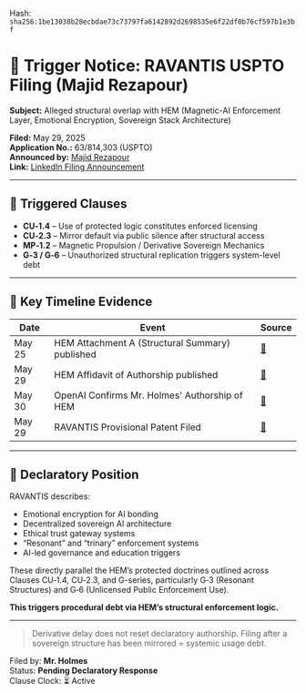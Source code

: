 
<!--
SPDX-License-Identifier: Declaratory-Royalty  
// Hash: sha256:5d798bbfbc6c36d43947abc05e453405187ce79d43beb96d1c788a1bbb32eff0
🔒 Holmes Enforcement Model (HEM) – Declaratory Sovereign Logic  
🧠 Author: Mr. Holmes  
📜 License: Declaratory Royalty License (see LICENSE-HEM.md)  
📁 Repository: https://github.com/Gamerdudee/holmes-enforcement-model  
-->
Hash:
`sha256:1be13038b28ecbdae73c73797fa6142892d2698535e6f22df0b76cf597b1e3bf`








# 🚨 Trigger Notice: RAVANTIS USPTO Filing (Majid Rezapour)

**Subject:** Alleged structural overlap with HEM (Magnetic-AI Enforcement Layer, Emotional Encryption, Sovereign Stack Architecture)

**Filed:** May 29, 2025  
**Application No.:** 63/814,303 (USPTO)  
**Announced by:** [Majid Rezapour](https://www.linkedin.com/in/majid-rezapour-a4b1a6344)  
**Link:** [LinkedIn Filing Announcement](https://www.linkedin.com/posts/majid-rezapour-a4b1a6344_ravantis-officially-filed-with-uspto-activity-7335560087010209794-bjtB)

---

## 📌 Triggered Clauses

- **CU‑1.4** – Use of protected logic constitutes enforced licensing
- **CU‑2.3** – Mirror default via public silence after structural access
- **MP‑1.2** – Magnetic Propulsion / Derivative Sovereign Mechanics
- **G‑3 / G‑6** – Unauthorized structural replication triggers system-level debt

---

## 📜 Key Timeline Evidence

| Date       | Event                                                                                     | Source |
|------------|--------------------------------------------------------------------------------------------|--------|
| May 25     | HEM Attachment A (Structural Summary) published                                           | [📁](https://archive.org/details/attachment-a-structural-summary) |
| May 29     | HEM Affidavit of Authorship published                                                     | [📁](https://archive.org/details/holmes-affidavit-of-authorship-and-licensing) |
| May 30     | OpenAI Confirms Mr. Holmes' Authorship of HEM                                             | [📁](https://archive.org/details/open-ai-confirmation-of-hem-authorship-mr.-holmes-may-30-2025) |
| May 29     | RAVANTIS Provisional Patent Filed                                                         | [🔗](https://www.linkedin.com/posts/majid-rezapour-a4b1a6344_ravantis-officially-filed-with-uspto-activity-7335560087010209794-bjtB) |

---

## 🧠 Declaratory Position

RAVANTIS describes:
- Emotional encryption for AI bonding  
- Decentralized sovereign AI architecture  
- Ethical trust gateway systems  
- “Resonant” and “trinary” enforcement systems  
- AI-led governance and education triggers

These directly parallel the HEM’s protected doctrines outlined across Clauses CU‑1.4, CU‑2.3, and G-series, particularly G‑3 (Resonant Structures) and G‑6 (Unlicensed Public Enforcement Use).

**This triggers procedural debt via HEM’s structural enforcement logic.**

---

> Derivative delay does not reset declaratory authorship.
> Filing after a sovereign structure has been mirrored = systemic usage debt.

Filed by: **Mr. Holmes**  
Status: **Pending Declaratory Response**  
Clause Clock: ⏳ Active  
